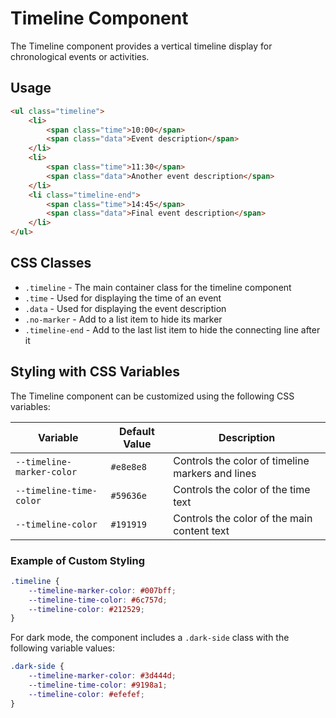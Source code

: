 # Timeline Component

The Timeline component provides a vertical timeline display for chronological events or activities.

## Usage

```html
<ul class="timeline">
    <li>
        <span class="time">10:00</span>
        <span class="data">Event description</span>
    </li>
    <li>
        <span class="time">11:30</span>
        <span class="data">Another event description</span>
    </li>
    <li class="timeline-end">
        <span class="time">14:45</span>
        <span class="data">Final event description</span>
    </li>
</ul>
```

## CSS Classes

- `.timeline` - The main container class for the timeline component
- `.time` - Used for displaying the time of an event
- `.data` - Used for displaying the event description
- `.no-marker` - Add to a list item to hide its marker
- `.timeline-end` - Add to the last list item to hide the connecting line after it

## Styling with CSS Variables

The Timeline component can be customized using the following CSS variables:

| Variable | Default Value | Description |
|----------|---------------|-------------|
| `--timeline-marker-color` | `#e8e8e8` | Controls the color of timeline markers and lines |
| `--timeline-time-color` | `#59636e` | Controls the color of the time text |
| `--timeline-color` | `#191919` | Controls the color of the main content text |

### Example of Custom Styling

```css
.timeline {
    --timeline-marker-color: #007bff;
    --timeline-time-color: #6c757d;
    --timeline-color: #212529;
}
```

For dark mode, the component includes a `.dark-side` class with the following variable values:

```css
.dark-side {
    --timeline-marker-color: #3d444d;
    --timeline-time-color: #9198a1;
    --timeline-color: #efefef;
}
```